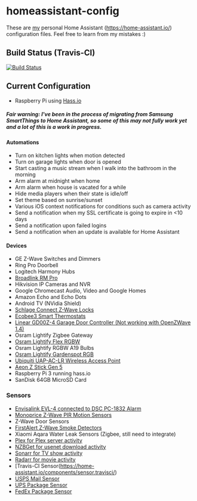 # homeassistant-config
These are [my](https://twitter.com/allanak) personal Home Assistant (https://home-assistant.io/) configuration files. Feel free to learn from my mistakes :)

## Build Status (Travis-CI)
[![Build Status](https://travis-ci.org/allanak/homeassistant-config.svg?branch=master)](https://travis-ci.org/allanak/homeassistant-config)

## Current Configuration
* Raspberry Pi using [Hass.io](https://home-assistant.io/hassio/)

##### Fair warning: I've been in the process of migrating from Samsung SmartThings to Home Assistant, so some of this may not fully work yet and a lot of this is a work in progress.

#### Automations
* Turn on kitchen lights when motion detected
* Turn on garage lights when door is opened
* Start casting a music stream when I walk into the bathroom in the morning
* Arm alarm at midnight when home
* Arm alarm when house is vacated for a while
* Hide media players when their state is idle/off
* Set theme based on sunrise/sunset
* Various iOS context notifications for conditions such as camera activity
* Send a notification when my SSL certificate is going to expire in <10 days
* Send a notification upon failed logins
* Send a notification when an update is available for Home Assistant

#### Devices
* GE Z-Wave Switches and Dimmers
* Ring Pro Doorbell
* Logitech Harmony Hubs
* [Broadlink RM Pro](https://www.amazon.com/Broadlink-Automation-Universal-Compatible-Smartphones/dp/B01GIXZDKO)
* Hikvision IP Cameras and NVR
* Google Chromecast Audio, Video and Google Homes
* Amazon Echo and Echo Dots
* Android TV (NVidia Shield)
* [Schlage Connect Z-Wave Locks](https://www.amazon.com/Schlage-Connect-Touchscreen-Deadbolt-Technology/dp/B01AGX7K12)
* [Ecobee3 Smart Thermostats](https://www.amazon.com/ecobee3-Thermostat-Sensor-Generation-Amazon/dp/B00ZIRV39M)
* [Linear GD00Z-4 Garage Door Controller (Not working with OpenZWave 1.4)](https://www.amazon.com/GoControl-Linear-GD00Z-4-Z-Wave-Controller/dp/B00M75TEIU)
* Osram Lightify Zigbee Gateway
* [Osram Lightify Flex RGBW](https://www.amazon.com/SYLVANIA-Smart-Connected-Tunable-Daylight/dp/B00R1PB80I)
* Osram Lightify RGBW A19 Bulbs
* [Osram Lightify Gardenspot RGB](https://www.amazon.com/SYLVANIA-Smart-Landscape-Lighting-Gardenspots/dp/B00R1PB2ZY)
* [Ubiquiti UAP-AC-LR Wireless Access Point](https://www.amazon.com/Ubiquiti-UAP-AC-LR-Networks-Enterprise-System/dp/B015PRCBBI)
* [Aeon Z Stick Gen 5](https://www.amazon.com/Aeotec-Z-Stick-Z-Wave-create-gateway/dp/B00X0AWA6E)
* Raspberry Pi 3 running hass.io
* SanDisk 64GB MicroSD Card

### Sensors
* [Envisalink EVL-4 connected to DSC PC-1832 Alarm](https://www.amazon.com/Envisalink-EVL-4EZR-Security-Interface-Honeywell/dp/B016WQTJ4S)
* [Monoprice Z-Wave PIR Motion Sensors](https://www.monoprice.com/product?p_id=15271)
* Z-Wave Door Sensors
* [FirstAlert Z-Wave Smoke Detectors](https://www.lowes.com/pd/First-Alert-Z-Wave-Battery-powered-3-Volt-Photoelectric-Sensor-Smoke-Detector/4780111)
* Xiaomi Aqara Water Leak Sensors (Zigbee, still need to integrate)
* [Plex for Plex server activity](https://home-assistant.io/components/sensor.plex/)
* [NZBGet for usenet download activity](https://home-assistant.io/components/sensor.nzbget/)
* [Sonarr for TV show activity](https://home-assistant.io/components/sensor.sonarr/)
* [Radarr for movie activity](https://home-assistant.io/components/sensor.radarr/)
* [Travis-CI Sensor(https://home-assistant.io/components/sensor.travisci/)
* [USPS Mail Sensor](https://home-assistant.io/components/sensor.usps/)
* [UPS Package Sensor](https://home-assistant.io/components/sensor.ups/)
* [FedEx Package Sensor](https://home-assistant.io/components/sensor.fedex/)
